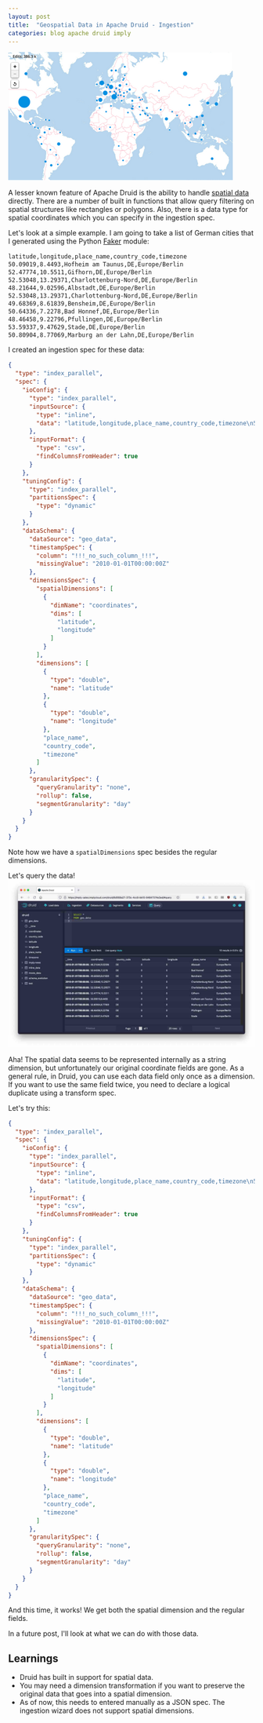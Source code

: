 ```yaml
---
layout: post
title:  "Geospatial Data in Apache Druid - Ingestion"
categories: blog apache druid imply
---
```


![Map](/assets/2021-09-05-map.png)

A lesser known feature of Apache Druid is the ability to handle [spatial data](https://docs.imply.io/latest/druid/development/geo/#spatial-indexing) directly. There are a number of built in functions that allow query filtering on spatial structures like rectangles or polygons. Also, there is a data type for spatial coordinates which you can specify in the ingestion spec.

Let's look at a simple example. I am going to take a list of German cities that I generated using the Python [Faker](https://faker.readthedocs.io/en/master/index.html) module:
```
latitude,longitude,place_name,country_code,timezone
50.09019,8.4493,Hofheim am Taunus,DE,Europe/Berlin
52.47774,10.5511,Gifhorn,DE,Europe/Berlin
52.53048,13.29371,Charlottenburg-Nord,DE,Europe/Berlin
48.21644,9.02596,Albstadt,DE,Europe/Berlin
52.53048,13.29371,Charlottenburg-Nord,DE,Europe/Berlin
49.68369,8.61839,Bensheim,DE,Europe/Berlin
50.64336,7.2278,Bad Honnef,DE,Europe/Berlin
48.46458,9.22796,Pfullingen,DE,Europe/Berlin
53.59337,9.47629,Stade,DE,Europe/Berlin
50.80904,8.77069,Marburg an der Lahn,DE,Europe/Berlin
```
I created an ingestion spec for these data:
```json
{
  "type": "index_parallel",
  "spec": {
    "ioConfig": {
      "type": "index_parallel",
      "inputSource": {
        "type": "inline",
        "data": "latitude,longitude,place_name,country_code,timezone\n50.09019,8.4493,Hofheim am Taunus,DE,Europe/Berlin\n52.47774,10.5511,Gifhorn,DE,Europe/Berlin\n52.53048,13.29371,Charlottenburg-Nord,DE,Europe/Berlin\n48.21644,9.02596,Albstadt,DE,Europe/Berlin\n52.53048,13.29371,Charlottenburg-Nord,DE,Europe/Berlin\n49.68369,8.61839,Bensheim,DE,Europe/Berlin\n50.64336,7.2278,Bad Honnef,DE,Europe/Berlin\n48.46458,9.22796,Pfullingen,DE,Europe/Berlin\n53.59337,9.47629,Stade,DE,Europe/Berlin\n50.80904,8.77069,Marburg an der Lahn,DE,Europe/Berlin"
      },
      "inputFormat": {
        "type": "csv",
        "findColumnsFromHeader": true
      }
    },
    "tuningConfig": {
      "type": "index_parallel",
      "partitionsSpec": {
        "type": "dynamic"
      }
    },
    "dataSchema": {
      "dataSource": "geo_data",
      "timestampSpec": {
        "column": "!!!_no_such_column_!!!",
        "missingValue": "2010-01-01T00:00:00Z"
      },
      "dimensionsSpec": {
        "spatialDimensions": [
          {
            "dimName": "coordinates",
            "dims": [
              "latitude",
              "longitude"
            ]
          }
        ],
        "dimensions": [
          {
            "type": "double",
            "name": "latitude"
          },
          {
            "type": "double",
            "name": "longitude"
          },
          "place_name",
          "country_code",
          "timezone"
        ]
      },
      "granularitySpec": {
        "queryGranularity": "none",
        "rollup": false,
        "segmentGranularity": "day"
      }
    }
  }
}
```
Note how we have a `spatialDimensions` spec besides the regular dimensions.

Let's query the data!
![GeoQuery](/assets/2021-09-05-geo1.jpg)

Aha! The spatial data seems to be represented internally as a string dimension, but unfortunately our original coordinate fields are gone. As a general rule, in Druid, you can use each data field only once as a dimension. If you want to use the same field twice, you need to declare a logical duplicate using a transform spec.

Let's try this:
```json
{
  "type": "index_parallel",
  "spec": {
    "ioConfig": {
      "type": "index_parallel",
      "inputSource": {
        "type": "inline",
        "data": "latitude,longitude,place_name,country_code,timezone\n50.09019,8.4493,Hofheim am Taunus,DE,Europe/Berlin\n52.47774,10.5511,Gifhorn,DE,Europe/Berlin\n52.53048,13.29371,Charlottenburg-Nord,DE,Europe/Berlin\n48.21644,9.02596,Albstadt,DE,Europe/Berlin\n52.53048,13.29371,Charlottenburg-Nord,DE,Europe/Berlin\n49.68369,8.61839,Bensheim,DE,Europe/Berlin\n50.64336,7.2278,Bad Honnef,DE,Europe/Berlin\n48.46458,9.22796,Pfullingen,DE,Europe/Berlin\n53.59337,9.47629,Stade,DE,Europe/Berlin\n50.80904,8.77069,Marburg an der Lahn,DE,Europe/Berlin"
      },
      "inputFormat": {
        "type": "csv",
        "findColumnsFromHeader": true
      }
    },
    "tuningConfig": {
      "type": "index_parallel",
      "partitionsSpec": {
        "type": "dynamic"
      }
    },
    "dataSchema": {
      "dataSource": "geo_data",
      "timestampSpec": {
        "column": "!!!_no_such_column_!!!",
        "missingValue": "2010-01-01T00:00:00Z"
      },
      "dimensionsSpec": {
        "spatialDimensions": [
          {
            "dimName": "coordinates",
            "dims": [
              "latitude",
              "longitude"
            ]
          }
        ],
        "dimensions": [
          {
            "type": "double",
            "name": "latitude"
          },
          {
            "type": "double",
            "name": "longitude"
          },
          "place_name",
          "country_code",
          "timezone"
        ]
      },
      "granularitySpec": {
        "queryGranularity": "none",
        "rollup": false,
        "segmentGranularity": "day"
      }
    }
  }
}
```
And this time, it works! We get both the spatial dimension and the regular fields.

In a future post, I'll look at what we can do with those data.

## Learnings

- Druid has built in support for spatial data.
- You may need a dimension transformation if you want to preserve the original data that goes into a spatial dimension.
- As of now, this needs to entered manually as a JSON spec. The ingestion wizard does not support spatial dimensions.
